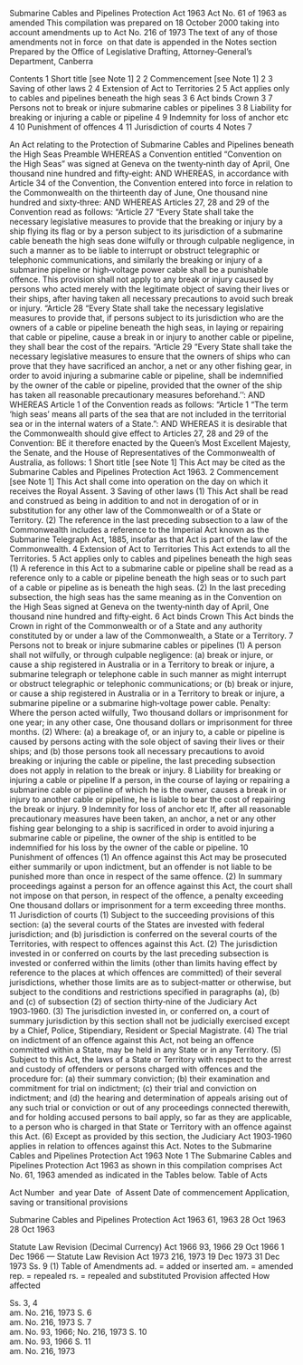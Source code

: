 
Submarine Cables and Pipelines Protection Act 1963
Act No. 61 of 1963 as amended
This compilation was prepared on 18 October 2000 taking into account amendments up to Act No. 216 of 1973
The text of any of those amendments not in force  on that date is appended in the Notes section
Prepared by the Office of Legislative Drafting, Attorney‑General’s Department, Canberra
  
  
  
Contents
1	Short title [see Note 1]	2
2	 Commencement [see Note 1]	2
3	Saving of other laws	2
4	Extension of Act to Territories	2
5	Act applies only to cables and pipelines beneath the high seas	3
6	Act binds Crown	3
7	Persons not to break or injure submarine cables or pipelines	3
8	Liability for breaking or injuring a cable or pipeline	4
9	Indemnity for loss of anchor etc	4
10	Punishment of offences	4
11	Jurisdiction of courts	4
Notes		7

An Act relating to the Protection of Submarine Cables and Pipelines beneath the High Seas
Preamble
WHEREAS a Convention entitled “Convention on the High Seas” was signed at Geneva on the twenty‑ninth day of April, One thousand nine hundred and fifty‑eight: 
	AND WHEREAS, in accordance with Article 34 of the Convention, the Convention entered into force in relation to the Commonwealth on the thirteenth day of June, One thousand nine hundred and sixty‑three: 
	AND WHEREAS Articles 27, 28 and 29 of the Convention read as follows: 
	“Article 27
		“Every State shall take the necessary legislative measures to provide that the breaking or injury by a ship flying its flag or by a person subject to its jurisdiction of a submarine cable beneath the high seas done wilfully or through culpable negligence, in such a manner as to be liable to interrupt or obstruct telegraphic or telephonic communications, and similarly the breaking or injury of a submarine pipeline or high‑voltage power cable shall be a punishable offence. This provision shall not apply to any break or injury caused by persons who acted merely with the legitimate object of saving their lives or their ships, after having taken all necessary precautions to avoid such break or injury.
	“Article 28
		“Every State shall take the necessary legislative measures to provide that, if persons subject to its jurisdiction who are the owners of a cable or pipeline beneath the high seas, in laying or repairing that cable or pipeline, cause a break in or injury to another cable or pipeline, they shall bear the cost of the repairs.
	“Article 29
		“Every State shall take the necessary legislative measures to ensure that the owners of ships who can prove that they have sacrificed an anchor, a net or any other fishing gear, in order to avoid injuring a submarine cable or pipeline, shall be indemnified by the owner of the cable or pipeline, provided that the owner of the ship has taken all reasonable precautionary measures beforehand.’’: 
	AND WHEREAS Article 1 of the Convention reads as follows: 
	“Article 1
		“The term ‘high seas’ means all parts of the sea that are not included in the territorial sea or in the internal waters of a State.”: 
	AND WHEREAS it is desirable that the Commonwealth should give effect to Articles 27, 28 and 29 of the Convention: 
	BE it therefore enacted by the Queen’s Most Excellent Majesty, the Senate, and the House of Representatives of the Commonwealth of Australia, as follows: 
1  Short title [see Note 1]
		This Act may be cited as the Submarine Cables and Pipelines Protection Act 1963.
2   Commencement [see Note 1]
		This Act shall come into operation on the day on which it receives the Royal Assent.
3  Saving of other laws
	(1)	This Act shall be read and construed as being in addition to and not in derogation of or in substitution for any other law of the Commonwealth or of a State or Territory. 
	(2)	The reference in the last preceding subsection to a law of the Commonwealth includes a reference to the Imperial Act known as the Submarine Telegraph Act, 1885, insofar as that Act is part of the law of the Commonwealth. 
4  Extension of Act to Territories
		This Act extends to all the Territories. 
5  Act applies only to cables and pipelines beneath the high seas
	(1)	A reference in this Act to a submarine cable or pipeline shall be read as a reference only to a cable or pipeline beneath the high seas or to such part of a cable or pipeline as is beneath the high seas. 
	(2)	In the last preceding subsection, the high seas has the same meaning as in the Convention on the High Seas signed at Geneva on the twenty‑ninth day of April, One thousand nine hundred and fifty‑eight. 
6  Act binds Crown
		This Act binds the Crown in right of the Commonwealth or of a State and any authority constituted by or under a law of the Commonwealth, a State or a Territory. 
7  Persons not to break or injure submarine cables or pipelines
	(1)	A person shall not wilfully, or through culpable negligence:
	(a)	break or injure, or cause a ship registered in Australia or in a Territory to break or injure, a submarine telegraph or telephone cable in such manner as might interrupt or obstruct telegraphic or telephonic communications; or
	(b)	break or injure, or cause a ship registered in Australia or in a Territory to break or injure, a submarine pipeline or a submarine high‑voltage power cable. 
Penalty:	Where the person acted wilfully, Two thousand dollars or imprisonment for one year; in any other case, One thousand dollars or imprisonment for three months. 
	(2)	Where:
	(a)	a breakage of, or an injury to, a cable or pipeline is caused by persons acting with the sole object of saving their lives or their ships; and
	(b)	those persons took all necessary precautions to avoid breaking or injuring the cable or pipeline,
the last preceding subsection does not apply in relation to the break or injury. 
8  Liability for breaking or injuring a cable or pipeline
		If a person, in the course of laying or repairing a submarine cable or pipeline of which he is the owner, causes a break in or injury to another cable or pipeline, he is liable to bear the cost of repairing the break or injury. 
9  Indemnity for loss of anchor etc
		If, after all reasonable precautionary measures have been taken, an anchor, a net or any other fishing gear belonging to a ship is sacrificed in order to avoid injuring a submarine cable or pipeline, the owner of the ship is entitled to be indemnified for his loss by the owner of the cable or pipeline. 
10  Punishment of offences
	(1)	An offence against this Act may be prosecuted either summarily or upon indictment, but an offender is not liable to be punished more than once in respect of the same offence. 
	(2)	In summary proceedings against a person for an offence against this Act, the court shall not impose on that person, in respect of the offence, a penalty exceeding One thousand dollars or imprisonment for a term exceeding three months. 
11  Jurisdiction of courts
	(1)	Subject to the succeeding provisions of this section:
	(a)	the several courts of the States are invested with federal jurisdiction; and
	(b)	jurisdiction is conferred on the several courts of the Territories,
with respect to offences against this Act. 
	(2)	The jurisdiction invested in or conferred on courts by the last preceding subsection is invested or conferred within the limits (other than limits having effect by reference to the places at which offences are committed) of their several jurisdictions, whether those limits are as to subject‑matter or otherwise, but subject to the conditions and restrictions specified in paragraphs (a), (b) and (c) of subsection (2) of section thirty‑nine of the Judiciary Act 1903‑1960. 
	(3)	The jurisdiction invested in, or conferred on, a court of summary jurisdiction by this section shall not be judicially exercised except by a Chief, Police, Stipendiary, Resident or Special Magistrate. 
	(4)	The trial on indictment of an offence against this Act, not being an offence committed within a State, may be held in any State or in any Territory. 
	(5)	Subject to this Act, the laws of a State or Territory with respect to the arrest and custody of offenders or persons charged with offences and the procedure for:
	(a)	their summary conviction;
	(b)	their examination and commitment for trial on indictment;
	(c)	their trial and conviction on indictment; and
	(d)	the hearing and determination of appeals arising out of any such trial or conviction or out of any proceedings connected therewith,
and for holding accused persons to bail apply, so far as they are applicable, to a person who is charged in that State or Territory with an offence against this Act. 
	(6)	Except as provided by this section, the Judiciary Act 1903‑1960 applies in relation to offences against this Act. 
Notes to the Submarine Cables and Pipelines Protection Act 1963
Note 1
The Submarine Cables and Pipelines Protection Act 1963 as shown in this compilation comprises Act No. 61, 1963 amended as indicated in the Tables below.
Table of Acts

Act
Number  and year
Date  of Assent
Date of commencement
Application, saving or transitional provisions

Submarine Cables and Pipelines Protection Act 1963
61, 1963
28 Oct 1963
28 Oct 1963

Statute Law Revision (Decimal Currency) Act 1966
93, 1966
29 Oct 1966
1 Dec 1966
—
Statute Law Revision Act 1973
216, 1973
19 Dec 1973
31 Dec 1973
Ss. 9 (1)
Table of Amendments
ad. = added or inserted      am. = amended      rep. = repealed      rs. = repealed and substituted
Provision affected
How affected

Ss. 3, 4	
am. No. 216, 1973
S. 6	
 am. No. 216, 1973
S. 7	
am. No. 93, 1966; No. 216, 1973
S. 10	
am. No. 93, 1966
S. 11	
am. No. 216, 1973

